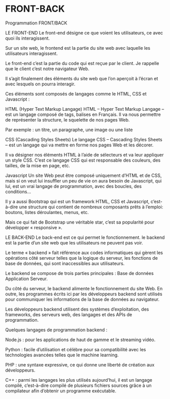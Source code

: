 # FRONT-BACK
Programmation FRONT/BACK



LE FRONT-END 
Le front-end désigne ce que voient les utilisateurs, ce avec quoi ils interagissent. 

Sur un site web, le frontend est la partie du site web avec laquelle les utilisateurs interagissent.

Le front-end c’est la partie du code qui est reçue par le client. Je rappelle que le client c’est notre navigateur Web. 

Il s’agit finalement des éléments du site web que l’on aperçoit à l’écran et avec lesquels on pourra interagir.

Ces éléments sont composés de langages comme le HTML, CSS et Javascript :

HTML (Hyper Text Markup Langage)
HTML – Hyper Text Markup Langage – est un langage composé de tags, balises en Français. Il va nous permettre de représenter la structure, le squelette de nos pages Web.

Par exemple : un titre, un paragraphe, une image ou une liste

CSS (Cascading Styles Sheets)
Le langage CSS – Cascading Styles Sheets – est un langage qui va mettre en forme nos pages Web et les décorer.

Il va désigner nos éléments HTML à l’aide de sélecteurs et va leur appliquer un style CSS. C’est ce langage CSS qui est responsable des couleurs, des tailles, de la mise en page, etc.


Javascript
Un site Web peut être composé uniquement d’HTML et de CSS, mais si on veut lui insuffler un peu de vie on aura besoin de Javascript, qui lui, est un vrai langage de programmation, avec des boucles, des conditions…

Il y a aussi Bootstrap qui est un framework HTML, CSS et Javascript, c’est-à-dire une structure qui contient de nombreux composants prêts à l’emploi: boutons, listes déroulantes, menus, etc.

Mais ce qui fait de Bootstrap une véritable star, c’est sa popularité pour développer « responsive ».

LE BACK-END
Le back-end est ce qui permet le fonctionnement.
le backend est la partie d’un site web que les utilisateurs ne peuvent pas voir.

Le terme « backend » fait référence aux codes informatiques qui gèrent les opérations côté serveur telles que la logique du serveur, les fonctions de base de données, qui sont inaccessibles aux utilisateurs.

Le backend se compose de trois parties principales :
Base de données
Application
Serveur.

Du côté du serveur, le backend alimente le fonctionnement du site Web. En outre, les programmes écrits ici par les développeurs backend sont utilisés pour communiquer les informations de la base de données au navigateur.

Les développeurs backend utilisent des systèmes d’exploitation, des frameworks, des serveurs web, des langages et des APIs de programmation.

Quelques langages de programmation backend : 

Node.js : pour les applications de haut de gamme et le streaming vidéo.

Python : facile d’utilisation et célèbre pour sa compatibilité avec les technologies avancées telles que le machine learning.

PHP : une syntaxe expressive, ce qui donne une liberté de création aux développeurs.

C++ : parmi les langages les plus utilisés aujourd’hui, il est un langage compilé, c’est-à-dire compilé de plusieurs fichiers sources grâce à un compilateur afin d’obtenir un programme exécutable.
